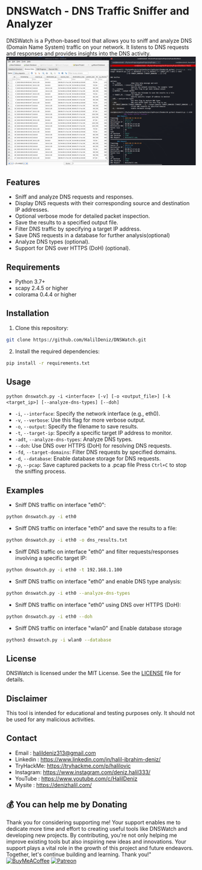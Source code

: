 # DNSWatch - DNS Traffic Sniffer and Analyzer
DNSWatch is a Python-based tool that allows you to sniff and analyze DNS (Domain Name System) traffic on your network. It listens to DNS requests and responses and provides insights into the DNS activity.
<img src="source/dnswatch1.png">

## Features

- Sniff and analyze DNS requests and responses.
- Display DNS requests with their corresponding source and destination IP addresses.
- Optional verbose mode for detailed packet inspection.
- Save the results to a specified output file.
- Filter DNS traffic by specifying a target IP address.
- Save DNS requests in a database for further analysis(optional)
- Analyze DNS types (optional).
- Support for DNS over HTTPS (DoH) (optional).

## Requirements

- Python 3.7+
- scapy 2.4.5 or higher
- colorama 0.4.4 or higher

## Installation

1. Clone this repository:

```bash
git clone https://github.com/HalilDeniz/DNSWatch.git
```

2. Install the required dependencies:

```bash
pip install -r requirements.txt
```

## Usage

```
python dnswatch.py -i <interface> [-v] [-o <output_file>] [-k <target_ip>] [--analyze-dns-types] [--doh]
```

- `-i`, `--interface`: Specify the network interface (e.g., eth0).
- `-v`, `--verbose`: Use this flag for more verbose output.
- `-o`, `--output`: Specify the filename to save results.
- `-t`, `--target-ip`: Specify a specific target IP address to monitor.
- `-adt`, `--analyze-dns-types`: Analyze DNS types.
- `--doh`: Use DNS over HTTPS (DoH) for resolving DNS requests.
- `-fd`, `--target-domains`: Filter DNS requests by specified domains.
- `-d`, `--database`: Enable database storage for DNS requests.
- `-p`, `--pcap`: Save captured packets to a .pcap file
Press `Ctrl+C` to stop the sniffing process.

## Examples

- Sniff DNS traffic on interface "eth0":
```bash
python dnswatch.py -i eth0
```

- Sniff DNS traffic on interface "eth0" and save the results to a file:
```bash
python dnswatch.py -i eth0 -o dns_results.txt
```

- Sniff DNS traffic on interface "eth0" and filter requests/responses involving a specific target IP:
```bash
python dnswatch.py -i eth0 -t 192.168.1.100
```

- Sniff DNS traffic on interface "eth0" and enable DNS type analysis:
```bash
python dnswatch.py -i eth0 --analyze-dns-types
```

- Sniff DNS traffic on interface "eth0" using DNS over HTTPS (DoH):

```bash
python dnswatch.py -i eth0 --doh
```

- Sniff DNS traffic on interface "wlan0" and Enable database storage
```bash
python3 dnswatch.py -i wlan0 --database
```
## License

DNSWatch is licensed under the MIT License. See the [LICENSE](LICENSE) file for details.

## Disclaimer

This tool is intended for educational and testing purposes only. It should not be used for any malicious activities.

## Contact

- Email    : halildeniz313@gmail.com
- Linkedin : https://www.linkedin.com/in/halil-ibrahim-deniz/
- TryHackMe: https://tryhackme.com/p/halilovic
- Instagram: https://www.instagram.com/deniz.halil333/
- YouTube  : https://www.youtube.com/c/HalilDeniz
- Mysite   : https://denizhalil.com/

## 💰 You can help me by Donating
Thank you for considering supporting me! Your support enables me to dedicate more time and effort to creating useful tools like DNSWatch and developing new projects. By contributing, you're not only helping me improve existing tools but also inspiring new ideas and innovations. Your support plays a vital role in the growth of this project and future endeavors. Together, let's continue building and learning. Thank you!"<br>
[![BuyMeACoffee](https://img.shields.io/badge/Buy%20Me%20a%20Coffee-ffdd00?style=for-the-badge&logo=buy-me-a-coffee&logoColor=black)](https://buymeacoffee.com/halildeniz) 
[![Patreon](https://img.shields.io/badge/Patreon-F96854?style=for-the-badge&logo=patreon&logoColor=white)](https://patreon.com/denizhalil) 

  
